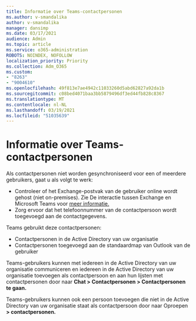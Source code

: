 ```yaml
---
title: Informatie over Teams-contactpersonen
ms.author: v-smandalika
author: v-smandalika
manager: dansimp
ms.date: 03/17/2021
audience: Admin
ms.topic: article
ms.service: o365-administration
ROBOTS: NOINDEX, NOFOLLOW
localization_priority: Priority
ms.collection: Adm_O365
ms.custom:
- "8263"
- "9004610"
ms.openlocfilehash: 49f813e7ae4942c11033260d5abd62827a92da1b
ms.sourcegitcommit: c08bed4071baa3bb5879496df3ed44fb828c8367
ms.translationtype: MT
ms.contentlocale: nl-NL
ms.lasthandoff: 03/19/2021
ms.locfileid: "51035639"
---
```

# <a name="information-about-teams-contacts"></a>Informatie over Teams-contactpersonen

Als contactpersonen niet worden gesynchroniseerd voor een of meerdere gebruikers, gaat u als volgt te werk:
- Controleer of het Exchange-postvak van de gebruiker online wordt gehost (niet on-premises). Zie De interactie tussen Exchange en Microsoft Teams voor [meer informatie.](https://docs.microsoft.com/microsoftteams/exchange-teams-interact)
- Zorg ervoor dat het telefoonnummer van de contactpersoon wordt toegevoegd aan de contactgegevens.

Teams gebruikt deze contactpersonen:

- Contactpersonen in de Active Directory van uw organisatie
- Contactpersonen toegevoegd aan de standaardmap van Outlook van de gebruiker

Teams-gebruikers kunnen met iedereen in de Active Directory van uw organisatie communiceren en iedereen in de Active Directory van uw organisatie toevoegen als contactpersoon en aan hun lijsten met contactpersonen door naar **Chat > Contactpersonen > Contactpersonen te gaan.**

Teams-gebruikers kunnen ook een persoon toevoegen die niet in de Active Directory van uw organisatie staat als contactpersoon door naar Oproepen **> contactpersonen.**


